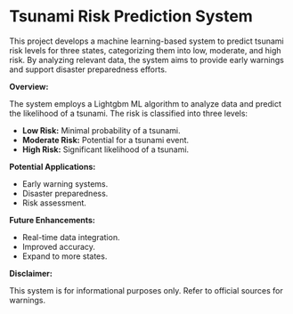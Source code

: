 # Tsunami Risk Prediction System

This project develops a machine learning-based system to predict tsunami risk levels for three states, categorizing them into low, moderate, and high risk. By analyzing relevant data, the system aims to provide early warnings and support disaster preparedness efforts.

**Overview:**

The system employs a Lightgbm ML algorithm  to analyze data and predict the likelihood of a tsunami. The risk is classified into three levels:

* **Low Risk:** Minimal probability of a tsunami.
* **Moderate Risk:** Potential for a tsunami event.
* **High Risk:** Significant likelihood of a tsunami.



**Potential Applications:**

* Early warning systems.
* Disaster preparedness.
* Risk assessment.

**Future Enhancements:**

* Real-time data integration.
* Improved accuracy.
* Expand to more states.

**Disclaimer:**

This system is for informational purposes only. Refer to official sources for warnings.
